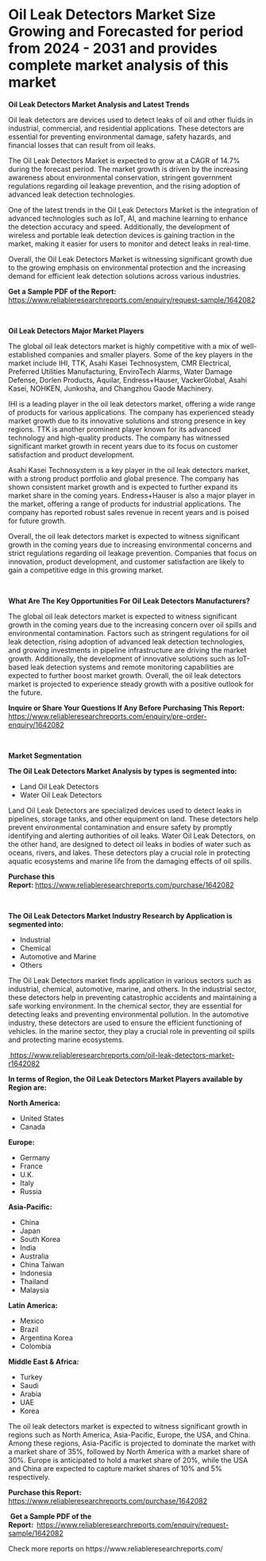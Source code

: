 <p><h1>Oil Leak Detectors Market Size Growing and Forecasted for period from 2024 - 2031 and provides complete market analysis of this market</h1></p><p><strong>Oil Leak Detectors Market Analysis and Latest Trends</strong></p>
<p><p>Oil leak detectors are devices used to detect leaks of oil and other fluids in industrial, commercial, and residential applications. These detectors are essential for preventing environmental damage, safety hazards, and financial losses that can result from oil leaks.</p><p>The Oil Leak Detectors Market is expected to grow at a CAGR of 14.7% during the forecast period. The market growth is driven by the increasing awareness about environmental conservation, stringent government regulations regarding oil leakage prevention, and the rising adoption of advanced leak detection technologies.</p><p>One of the latest trends in the Oil Leak Detectors Market is the integration of advanced technologies such as IoT, AI, and machine learning to enhance the detection accuracy and speed. Additionally, the development of wireless and portable leak detection devices is gaining traction in the market, making it easier for users to monitor and detect leaks in real-time.</p><p>Overall, the Oil Leak Detectors Market is witnessing significant growth due to the growing emphasis on environmental protection and the increasing demand for efficient leak detection solutions across various industries.</p></p>
<p><strong>Get a Sample PDF of the Report:&nbsp;</strong> <a href="https://www.reliableresearchreports.com/enquiry/request-sample/1642082">https://www.reliableresearchreports.com/enquiry/request-sample/1642082</a></p>
<p>&nbsp;</p>
<p><strong>Oil Leak Detectors Major Market Players</strong></p>
<p><p>The global oil leak detectors market is highly competitive with a mix of well-established companies and smaller players. Some of the key players in the market include IHI, TTK, Asahi Kasei Technosystem, CMR Electrical, Preferred Utilities Manufacturing, EnviroTech Alarms, Water Damage Defense, Dorlen Products, Aquilar, Endress+Hauser, VackerGlobal, Asahi Kasei, NOHKEN, Junkosha, and Changzhou Gaode Machinery.</p><p>IHI is a leading player in the oil leak detectors market, offering a wide range of products for various applications. The company has experienced steady market growth due to its innovative solutions and strong presence in key regions. TTK is another prominent player known for its advanced technology and high-quality products. The company has witnessed significant market growth in recent years due to its focus on customer satisfaction and product development.</p><p>Asahi Kasei Technosystem is a key player in the oil leak detectors market, with a strong product portfolio and global presence. The company has shown consistent market growth and is expected to further expand its market share in the coming years. Endress+Hauser is also a major player in the market, offering a range of products for industrial applications. The company has reported robust sales revenue in recent years and is poised for future growth.</p><p>Overall, the oil leak detectors market is expected to witness significant growth in the coming years due to increasing environmental concerns and strict regulations regarding oil leakage prevention. Companies that focus on innovation, product development, and customer satisfaction are likely to gain a competitive edge in this growing market.</p></p>
<p>&nbsp;</p>
<p><strong>What Are The Key Opportunities For Oil Leak Detectors Manufacturers?</strong></p>
<p><p>The global oil leak detectors market is expected to witness significant growth in the coming years due to the increasing concern over oil spills and environmental contamination. Factors such as stringent regulations for oil leak detection, rising adoption of advanced leak detection technologies, and growing investments in pipeline infrastructure are driving the market growth. Additionally, the development of innovative solutions such as IoT-based leak detection systems and remote monitoring capabilities are expected to further boost market growth. Overall, the oil leak detectors market is projected to experience steady growth with a positive outlook for the future.</p></p>
<p><strong>Inquire or Share Your Questions If Any Before Purchasing This Report:</strong> <a href="https://www.reliableresearchreports.com/enquiry/pre-order-enquiry/1642082">https://www.reliableresearchreports.com/enquiry/pre-order-enquiry/1642082</a></p>
<p>&nbsp;</p>
<p><strong>Market Segmentation</strong></p>
<p><strong>The Oil Leak Detectors Market Analysis by types is segmented into:</strong></p>
<p><ul><li>Land Oil Leak Detectors</li><li>Water Oil Leak Detectors</li></ul></p>
<p><p>Land Oil Leak Detectors are specialized devices used to detect leaks in pipelines, storage tanks, and other equipment on land. These detectors help prevent environmental contamination and ensure safety by promptly identifying and alerting authorities of oil leaks. Water Oil Leak Detectors, on the other hand, are designed to detect oil leaks in bodies of water such as oceans, rivers, and lakes. These detectors play a crucial role in protecting aquatic ecosystems and marine life from the damaging effects of oil spills.</p></p>
<p><strong>Purchase this Report:&nbsp;</strong><a href="https://www.reliableresearchreports.com/purchase/1642082">https://www.reliableresearchreports.com/purchase/1642082</a></p>
<p>&nbsp;</p>
<p><strong>The Oil Leak Detectors Market Industry Research by Application is segmented into:</strong></p>
<p><ul><li>Industrial</li><li>Chemical</li><li>Automotive and Marine</li><li>Others</li></ul></p>
<p><p>The Oil Leak Detectors market finds application in various sectors such as industrial, chemical, automotive, marine, and others. In the industrial sector, these detectors help in preventing catastrophic accidents and maintaining a safe working environment. In the chemical sector, they are essential for detecting leaks and preventing environmental pollution. In the automotive industry, these detectors are used to ensure the efficient functioning of vehicles. In the marine sector, they play a crucial role in preventing oil spills and protecting marine ecosystems.</p></p>
<p><a href="https://www.reliableresearchreports.com/oil-leak-detectors-market-r1642082">&nbsp;https://www.reliableresearchreports.com/oil-leak-detectors-market-r1642082</a></p>
<p><strong>In terms of Region, the Oil Leak Detectors Market Players available by Region are:</strong></p>
<p>
    <p> <strong> North America: </strong>
        <ul>
            <li>United States</li>
            <li>Canada</li>
        </ul>
        </p> 
    <p> <strong> Europe: </strong>
        <ul>
            <li>Germany</li>
            <li>France</li>
            <li>U.K.</li>
            <li>Italy</li>
            <li>Russia</li>
        </ul>
        </p> 
    <p> <strong> Asia-Pacific: </strong>
        <ul>
            <li>China</li>
            <li>Japan</li>
            <li>South Korea</li>
            <li>India</li>
            <li>Australia</li>
            <li>China Taiwan</li>
            <li>Indonesia</li>
            <li>Thailand</li>
            <li>Malaysia</li>
        </ul>
        </p> 
    <p> <strong> Latin America: </strong>
        <ul>
            <li>Mexico</li>
            <li>Brazil</li>
            <li>Argentina Korea</li>
            <li>Colombia</li>
        </ul>
        </p> 
    <p> <strong> Middle East & Africa: </strong>
        <ul>
            <li>Turkey</li>
            <li>Saudi</li>
            <li>Arabia</li>
            <li>UAE</li>
            <li>Korea</li>
        </ul>
    </p>
    </p>
<p><p>The oil leak detectors market is expected to witness significant growth in regions such as North America, Asia-Pacific, Europe, the USA, and China. Among these regions, Asia-Pacific is projected to dominate the market with a market share of 35%, followed by North America with a market share of 30%. Europe is anticipated to hold a market share of 20%, while the USA and China are expected to capture market shares of 10% and 5% respectively.</p></p>
<p><strong>Purchase this Report: </strong><a href="https://www.reliableresearchreports.com/purchase/1642082">https://www.reliableresearchreports.com/purchase/1642082</a></p>
<p>&nbsp;<strong>Get a Sample PDF of the Report:&nbsp;&nbsp;</strong><a href="https://www.reliableresearchreports.com/enquiry/request-sample/1642082">https://www.reliableresearchreports.com/enquiry/request-sample/1642082</a></p>
<p><strong></strong></p>
<p>Check more reports on https://www.reliableresearchreports.com/</p>